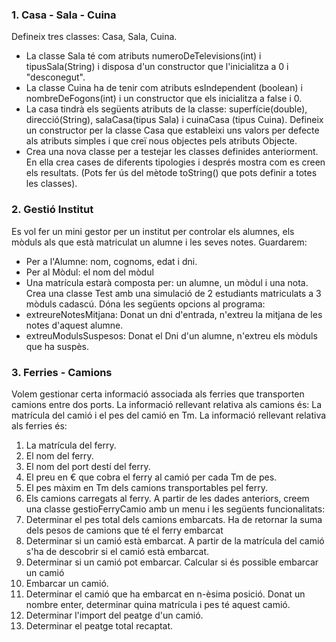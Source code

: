 

### 1. Casa - Sala - Cuina
   Defineix tres classes: Casa, Sala, Cuina. 
   - La classe Sala té com atributs numeroDeTelevisions(int) i tipusSala(String) i
   disposa d'un constructor que l'inicialitza a 0 i "desconegut".
   - La classe Cuina ha de tenir com atributs esIndependent (boolean) i
   nombreDeFogons(int) i un constructor que els inicialitza a false i 0. 
   - La casa tindrà els següents atributs de la classe: superfície(double),
   direcció(String), salaCasa(tipus Sala) i cuinaCasa (tipus Cuina). Defineix un
   constructor per la classe Casa que estableixi uns valors per defecte als
   atributs simples i que creï nous objectes pels atributs Objecte.
- Crea una nova classe per a testejar les classes definides anteriorment. En ella crea
  cases de diferents tipologies i després mostra com es creen els resultats. (Pots fer
  ús del mètode toString() que pots definir a totes les classes).

### 2. Gestió Institut

   Es vol fer un mini gestor per un institut per controlar els alumnes, els mòduls als que
   està matriculat un alumne i les seves notes. Guardarem:
   - Per a l'Alumne: nom, cognoms, edat i dni.
   - Per al Mòdul: el nom del mòdul
   - Una matrícula estarà composta per: un alumne, un mòdul i una nota.
   Crea una classe Test amb una simulació de 2 estudiants matriculats a 3 mòduls
   cadascú. Dóna les següents opcions al programa:
   - extreureNotesMitjana: Donat un dni d'entrada, n'extreu la mitjana de les notes
   d'aquest alumne.
   - extreuModulsSuspesos: Donat el Dni d'un alumne, n'extreu els mòduls que
   ha suspès.

### 3. Ferries - Camions

   Volem gestionar certa informació associada als ferries que transporten camions
   entre dos ports.
   La informació rellevant relativa als camions és: La matrícula del camió i el pes del
   camió en Tm.
   La informació rellevant relativa als ferries és:
1. La matrícula del ferry.
2. El nom del ferry.
3. El nom del port destí del ferry.
5. El preu en € que cobra el ferry al camió per cada Tm de pes.
6. El pes màxim en Tm dels camions transportables pel ferry.
7. Els camions carregats al ferry.
   A partir de les dades anteriors, creem una classe gestioFerryCamio amb un menu i
   les següents funcionalitats:
1. Determinar el pes total dels camions embarcats. Ha de retornar la suma dels
   pesos de camions que té el ferry embarcat
2. Determinar si un camió està embarcat. A partir de la matrícula del camió s'ha
   de descobrir si el camió està embarcat.
3. Determinar si un camió pot embarcar. Calcular si és possible embarcar un
   camió
4. Embarcar un camió.
5. Determinar el camió que ha embarcat en n-èsima posició. Donat un nombre
   enter, determinar quina matrícula i pes té aquest camió.
6. Determinar l'import del peatge d'un camió.
7. Determinar el peatge total recaptat.